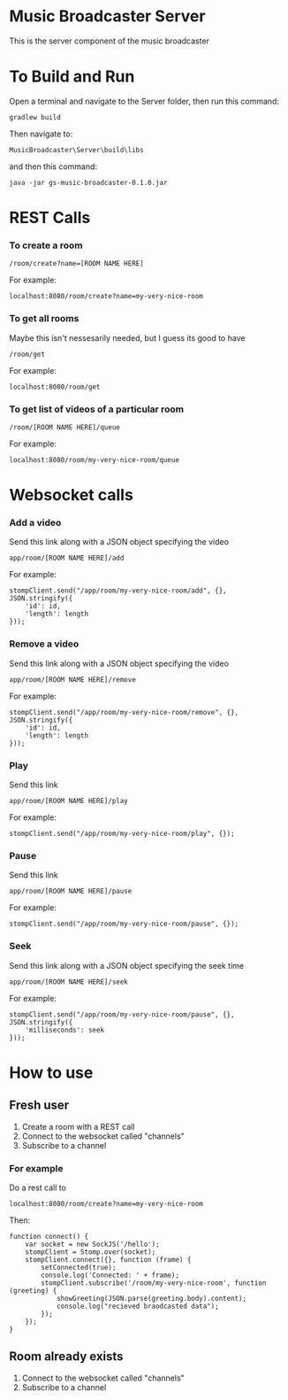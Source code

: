 Music Broadcaster Server
=======================

This is the server component of the music broadcaster

# To Build and Run
Open a terminal and navigate to the Server folder, then run this command:
```
gradlew build
```

Then navigate to:
```
MusicBroadcaster\Server\build\libs
```

and then this command:
```
java -jar gs-music-broadcaster-0.1.0.jar
```

# REST Calls

### To create a room
```
/room/create?name=[ROOM NAME HERE]
```

For example:
```
localhost:8080/room/create?name=my-very-nice-room
```

### To get all rooms
Maybe this isn't nessesarily needed, but I guess its good to have

```
/room/get
```

For example:

```
localhost:8080/room/get
```

### To get list of videos of a particular room

```
/room/[ROOM NAME HERE]/queue
```

For example:
```
localhost:8080/room/my-very-nice-room/queue
```

# Websocket calls
### Add a video
Send this link along with a JSON object specifying the video
```
app/room/[ROOM NAME HERE]/add
```

For example:
```
stompClient.send("/app/room/my-very-nice-room/add", {}, JSON.stringify({
    'id': id,
    'length': length
}));
```

### Remove a video
Send this link along with a JSON object specifying the video
```
app/room/[ROOM NAME HERE]/remove
```

For example:
```
stompClient.send("/app/room/my-very-nice-room/remove", {}, JSON.stringify({
    'id': id,
    'length': length
}));
```

### Play
Send this link
```
app/room/[ROOM NAME HERE]/play
```

For example:
```
stompClient.send("/app/room/my-very-nice-room/play", {});
```
### Pause
Send this link
```
app/room/[ROOM NAME HERE]/pause
```

For example:
```
stompClient.send("/app/room/my-very-nice-room/pause", {});
```

### Seek
Send this link along with a JSON object specifying the seek time
```
app/room/[ROOM NAME HERE]/seek
```

For example:
```
stompClient.send("/app/room/my-very-nice-room/pause", {}, JSON.stringify({
    'milliseconds': seek
}));
```

# How to use
## Fresh user
1. Create a room with a REST call
2. Connect to the websocket called "channels"
3. Subscribe to a channel

### For example
Do a rest call to 
```
localhost:8080/room/create?name=my-very-nice-room
```

Then:

```
function connect() {
    var socket = new SockJS('/hello');
    stompClient = Stomp.over(socket);
    stompClient.connect({}, function (frame) {
        setConnected(true);
        console.log('Connected: ' + frame);
        stompClient.subscribe('/room/my-very-nice-room', function (greeting) {
            showGreeting(JSON.parse(greeting.body).content);
            console.log("recieved braodcasted data");
        });
    });
}
```

## Room already exists
1. Connect to the websocket called "channels"
2. Subscribe to a channel
   